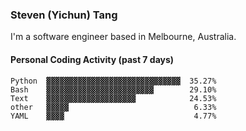 ### Steven (Yichun) Tang

I'm a software engineer based in Melbourne, Australia.

#### Personal Coding Activity (past 7 days)
```
Python  ▓▓▓▓▓▓▓▓▓▓▓▓▓▓▓▓▓▓▓▓▓▓▓▓▓▓▓▓▓▓  35.27%
Bash    ▓▓▓▓▓▓▓▓▓▓▓▓▓▓▓▓▓▓▓▓▓▓▓▓        29.10%
Text    ▓▓▓▓▓▓▓▓▓▓▓▓▓▓▓▓▓▓▓▓            24.53%
other   ▓▓▓▓▓                            6.33%
YAML    ▓▓▓▓                             4.77%
```
